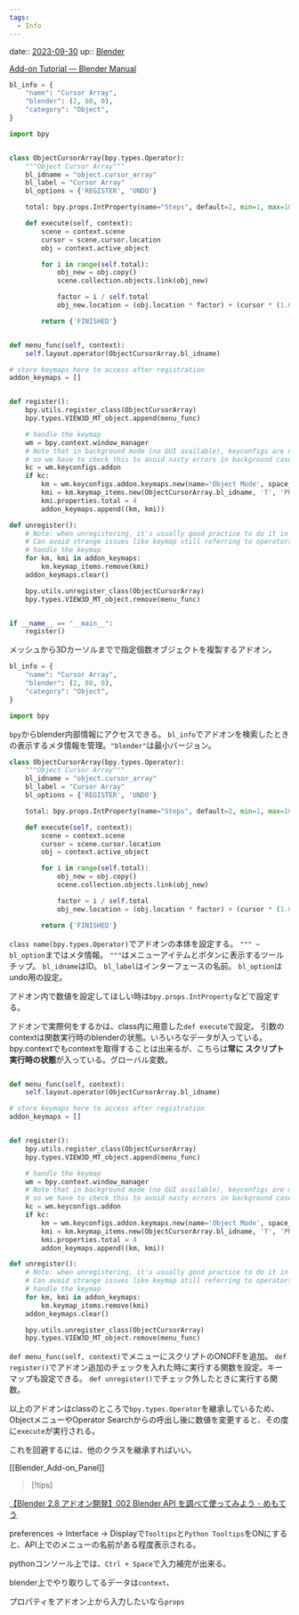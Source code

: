 ```yaml
---
tags:
  - Info
---
```


date:: [2023-09-30](/Daily_Note/2023-09-30.md)
up:: [Blender](../Bar/App/Blender.md)

[Add-on Tutorial — Blender Manual](https://docs.blender.org/manual/en/latest/advanced/scripting/addon_tutorial.html)

```python
bl_info = {
    "name": "Cursor Array",
    "blender": (2, 80, 0),
    "category": "Object",
}

import bpy


class ObjectCursorArray(bpy.types.Operator):
    """Object Cursor Array"""
    bl_idname = "object.cursor_array"
    bl_label = "Cursor Array"
    bl_options = {'REGISTER', 'UNDO'}

    total: bpy.props.IntProperty(name="Steps", default=2, min=1, max=100)

    def execute(self, context):
        scene = context.scene
        cursor = scene.cursor.location
        obj = context.active_object

        for i in range(self.total):
            obj_new = obj.copy()
            scene.collection.objects.link(obj_new)

            factor = i / self.total
            obj_new.location = (obj.location * factor) + (cursor * (1.0 - factor))

        return {'FINISHED'}


def menu_func(self, context):
    self.layout.operator(ObjectCursorArray.bl_idname)

# store keymaps here to access after registration
addon_keymaps = []


def register():
    bpy.utils.register_class(ObjectCursorArray)
    bpy.types.VIEW3D_MT_object.append(menu_func)

    # handle the keymap
    wm = bpy.context.window_manager
    # Note that in background mode (no GUI available), keyconfigs are not available either,
    # so we have to check this to avoid nasty errors in background case.
    kc = wm.keyconfigs.addon
    if kc:
        km = wm.keyconfigs.addon.keymaps.new(name='Object Mode', space_type='EMPTY')
        kmi = km.keymap_items.new(ObjectCursorArray.bl_idname, 'T', 'PRESS', ctrl=True, shift=True)
        kmi.properties.total = 4
        addon_keymaps.append((km, kmi))

def unregister():
    # Note: when unregistering, it's usually good practice to do it in reverse order you registered.
    # Can avoid strange issues like keymap still referring to operators already unregistered...
    # handle the keymap
    for km, kmi in addon_keymaps:
        km.keymap_items.remove(kmi)
    addon_keymaps.clear()

    bpy.utils.unregister_class(ObjectCursorArray)
    bpy.types.VIEW3D_MT_object.remove(menu_func)


if __name__ == "__main__":
    register()
```

メッシュから3Dカーソルまでで指定個数オブジェクトを複製するアドオン。

```python
bl_info = {
    "name": "Cursor Array",
    "blender": (2, 80, 0),
    "category": "Object",
}

import bpy
```

`bpy`からblender内部情報にアクセスできる。
`bl_info`でアドオンを検索したときの表示するメタ情報を管理。`"blender"`は最小バージョン。

```python
class ObjectCursorArray(bpy.types.Operator):
    """Object Cursor Array"""
    bl_idname = "object.cursor_array"
    bl_label = "Cursor Array"
    bl_options = {'REGISTER', 'UNDO'}

    total: bpy.props.IntProperty(name="Steps", default=2, min=1, max=100)

    def execute(self, context):
        scene = context.scene
        cursor = scene.cursor.location
        obj = context.active_object

        for i in range(self.total):
            obj_new = obj.copy()
            scene.collection.objects.link(obj_new)

            factor = i / self.total
            obj_new.location = (obj.location * factor) + (cursor * (1.0 - factor))

        return {'FINISHED'}
```

`class name(bpy.types.Operator)`でアドオンの本体を設定する。
`""" ~ bl_option`まではメタ情報。
`"""`はメニューアイテムとボタンに表示するツールチップ。
`bl_idname`はID。
`bl_label`はインターフェースの名前。
`bl_option`はundo用の設定。

アドオン内で数値を設定してほしい時は`bpy.props.IntProperty`などで設定する。

アドオンで実際何をするかは、class内に用意した`def execute`で設定。
引数のcontextは関数実行時のblenderの状態。いろいろなデータが入っている。
bpy.contextでもcontextを取得することは出来るが、こちらは**常に
スクリプト実行時の状態**が入っている。グローバル変数。

```python

def menu_func(self, context):
    self.layout.operator(ObjectCursorArray.bl_idname)

# store keymaps here to access after registration
addon_keymaps = []


def register():
    bpy.utils.register_class(ObjectCursorArray)
    bpy.types.VIEW3D_MT_object.append(menu_func)

    # handle the keymap
    wm = bpy.context.window_manager
    # Note that in background mode (no GUI available), keyconfigs are not available either,
    # so we have to check this to avoid nasty errors in background case.
    kc = wm.keyconfigs.addon
    if kc:
        km = wm.keyconfigs.addon.keymaps.new(name='Object Mode', space_type='EMPTY')
        kmi = km.keymap_items.new(ObjectCursorArray.bl_idname, 'T', 'PRESS', ctrl=True, shift=True)
        kmi.properties.total = 4
        addon_keymaps.append((km, kmi))

def unregister():
    # Note: when unregistering, it's usually good practice to do it in reverse order you registered.
    # Can avoid strange issues like keymap still referring to operators already unregistered...
    # handle the keymap
    for km, kmi in addon_keymaps:
        km.keymap_items.remove(kmi)
    addon_keymaps.clear()

    bpy.utils.unregister_class(ObjectCursorArray)
    bpy.types.VIEW3D_MT_object.remove(menu_func)
```

`def menu_func(self, context)`でメニューにスクリプトのONOFFを追加。
`def register()`でアドオン追加のチェックを入れた時に実行する関数を設定。キーマップも設定できる。
`def unregister()`でチェック外したときに実行する関数。


以上のアドオンはclassのところで`bpy.types.Operator`を継承しているため、ObjectメニューやOperator Searchからの呼出し後に数値を変更すると、その度に`execute`が実行される。

これを回避するには、他のクラスを継承すればいい。

[[Blender_Add-on_Panel]]

> [!tips]

[【Blender 2.8 アドオン開発】002 Blender API を調べて使ってみよう - めもてう](https://memoteu.hatenablog.com/entry/2019/02/05/230444)

preferences -> Interface -> Displayで`Tooltips`と`Python Tooltips`をONにすると、API上でのメニューの名前がある程度表示される。

pythonコンソール上では、`Ctrl + Space`で入力補完が出来る。

blender上でやり取りしてるデータは`context`、

プロパティをアドオン上から入力したいなら`props`